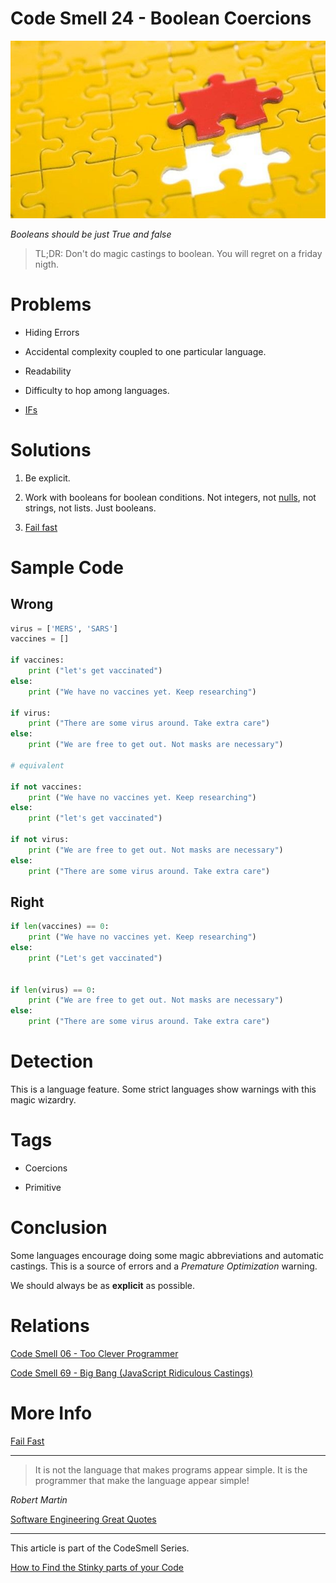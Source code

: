 # Code Smell 24 - Boolean Coercions

![Code Smell 24 - Boolean Coercions](Code%20Smell%2024%20-%20Boolean%20Coercions.jpg)

*Booleans should be just True and false*

> TL;DR: Don't do magic castings to boolean. You will regret on a friday nigth.
 
# Problems

- Hiding Errors

- Accidental complexity coupled to one particular language.

- Readability

- Difficulty to hop among languages.

- [IFs](https://github.com/mcsee/Software-Design-Articles/tree/main/Articles/Theory/How%20to%20Get%20Rid%20of%20Annoying%20IFs%20Forever/readme.md)

# Solutions

1. Be explicit.

2. Work with booleans for boolean conditions. Not integers, not [nulls](https://github.com/mcsee/Software-Design-Articles/tree/main/Articles/Theory/Null%20-%20The%20Billion%20Dollar%20Mistake/readme.md), not strings, not lists. Just booleans.

3. [Fail fast](https://github.com/mcsee/Software-Design-Articles/tree/main/Articles/Theory/Fail%20Fast/readme.md)

# Sample Code

## Wrong

[Gist Url]: # (https://gist.github.com/mcsee/1f5d0d7328e2e49f0695323e6c210c3e)
```python
virus = ['MERS', 'SARS']
vaccines = []
 
if vaccines:
	print ("let's get vaccinated")
else:
	print ("We have no vaccines yet. Keep researching")
    
if virus:
	print ("There are some virus around. Take extra care")
else:
	print ("We are free to get out. Not masks are necessary")

# equivalent
    
if not vaccines:
	print ("We have no vaccines yet. Keep researching")
else:
	print ("let's get vaccinated")
    
if not virus:
	print ("We are free to get out. Not masks are necessary")
else:
	print ("There are some virus around. Take extra care")
```

## Right

[Gist Url]: # (https://gist.github.com/mcsee/0c8dd91896ff91852dfa0e8711093a06)
```python
if len(vaccines) == 0:
	print ("We have no vaccines yet. Keep researching")
else:
	print ("Let's get vaccinated")
    
                    
if len(virus) == 0:
	print ("We are free to get out. Not masks are necessary")
else:
	print ("There are some virus around. Take extra care")
```

# Detection

This is a language feature. Some strict languages show warnings with this magic wizardry.

# Tags

- Coercions

- Primitive

# Conclusion

Some languages encourage doing some magic abbreviations and automatic castings. This is a source of errors and a *Premature Optimization* warning.

We should always be as **explicit** as possible.

# Relations

[Code Smell 06 - Too Clever Programmer](https://github.com/mcsee/Software-Design-Articles/tree/main/Articles/Code%20Smells/Code%20Smell%2006%20-%20Too%20Clever%20Programmer/readme.md)

[Code Smell 69 - Big Bang (JavaScript Ridiculous Castings)](https://github.com/mcsee/Software-Design-Articles/tree/main/Articles/Code%20Smells/Code%20Smell%2069%20-%20Big%20Bang%20(JavaScript%20Ridiculous%20Castings)/readme.md)

# More Info

[Fail Fast](https://github.com/mcsee/Software-Design-Articles/tree/main/Articles/Theory/Fail%20Fast/readme.md)

* * *

> It is not the language that makes programs appear simple. It is the programmer that make the language appear simple!

_Robert Martin_

[Software Engineering Great Quotes](https://github.com/mcsee/Software-Design-Articles/tree/main/Articles/Quotes/Software%20Engineering%20Great%20Quotes/readme.md)
  
* * *

This article is part of the CodeSmell Series.

[How to Find the Stinky parts of your Code](https://github.com/mcsee/Software-Design-Articles/tree/main/Articles/Code%20Smells/How%20to%20Find%20the%20Stinky%20parts%20of%20your%20Code/readme.md)